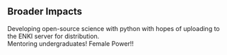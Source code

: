 ## Broader Impacts

Developing open-source science with python with hopes of uploading to the ENKI server for distribution.  
	Mentoring undergraduates!
	Female Power!!

